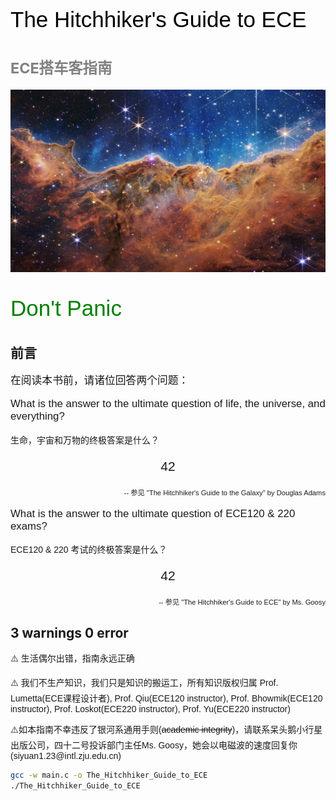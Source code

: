 <p style="font-family: 'Comic Sans MS', cursive, sans-serif; color: black; font-size: 2.5em;">
    The Hitchhiker's Guide to ECE
</p>

# <span style="color:gray; font-size: smaller;">ECE搭车客指南</span>

![Galaxy](1.jpg)
<p style="font-family: 'Comic Sans MS', cursive, sans-serif; color: green; font-size: 2.5em;">
    Don't Panic
</p>

## 前言
<p style="font-family: Arial, sans-serif; font-size: 1.2em;">
    在阅读本书前，请诸位回答两个问题：
</p>
<p style="font-family: Arial, sans-serif; font-size: 1.2em;">
    What is the answer to the ultimate question of life, the universe, and everything?
</p>
<p style="font-family: Arial, sans-serif; font-size: 1em;">
    生命，宇宙和万物的终极答案是什么？
</p>
<p style="font-family: Arial, sans-serif; font-size: 1.5em; text-align: center;">
    42
</p>
<p style="font-family: Arial, sans-serif; font-size: 0.8em; text-align: right;">
    -- 参见 "The Hitchhiker's Guide to the Galaxy" by Douglas Adams
</p>
<p style="font-family: Arial, sans-serif; font-size: 1.2em;">
    What is the answer to the ultimate question of ECE120 & 220 exams?
</p>
<p style="font-family: Arial, sans-serif; font-size: 1em;">
    ECE120 & 220 考试的终极答案是什么？
</p>
<p style="font-family: Arial, sans-serif; font-size: 1.5em; text-align: center;">
    42
</p>
<p style="font-family: Arial, sans-serif; font-size: 0.8em; text-align: right;">
    -- 参见 "The Hitchhiker's Guide to ECE" by Ms. Goosy
</p>

## 3 warnings 0 error
<p style="font-family: Arial, sans-serif; font-size: 1em; text-align: left;">
  ⚠️ 生活偶尔出错，指南永远正确
</p>
<p style="font-family: Arial, sans-serif; font-size: 1em; text-align: left;">
  ⚠️ 我们不生产知识，我们只是知识的搬运工，所有知识版权归属 Prof. Lumetta(ECE课程设计者), Prof. Qiu(ECE120 instructor), Prof. Bhowmik(ECE120 instructor), Prof. Loskot(ECE220 instructor), Prof. Yu(ECE220 instructor)
</p>
<p style="font-family: Arial, sans-serif; font-size: 1em; text-align: left;">
  ⚠️如本指南不幸违反了银河系通用手则(<s>academic integrity</s>)，请联系呆头鹅小行星出版公司，四十二号投诉部门主任Ms. Goosy，她会以电磁波的速度回复你(siyuan1.23@intl.zju.edu.cn)
</p>

```bash
gcc -w main.c -o The_Hitchhiker_Guide_to_ECE 
./The_Hitchhiker_Guide_to_ECE
```